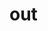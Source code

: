 # out

<script src='//vizor.io/static/scripts/vizor-360-embed.js' data-vizorurl='//vizor.io/embed/jfong/out'></script>
